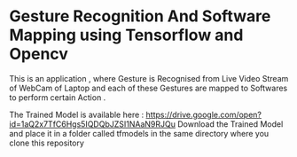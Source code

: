 # Gesture Recognition And Software Mapping using Tensorflow and Opencv

This is an application , where Gesture is Recognised from Live Video Stream of WebCam of Laptop and each of these Gestures are mapped to Softwares to perform certain Action . 

The Trained Model is available here : https://drive.google.com/open?id=1aQ2x7TfC6Hgs5IQDQbJZSI1NAaN9RJQu
Download the Trained Model and place it in a folder called tfmodels in the same directory where you clone this repository

